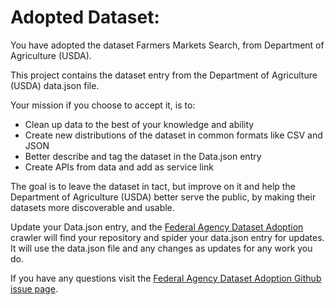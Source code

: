 Adopted Dataset: 
==============================

You have adopted the dataset Farmers Markets Search, from Department of Agriculture (USDA). 

This project contains the dataset entry from the Department of Agriculture (USDA) data.json file. 

Your mission if you choose to accept it, is to:

* Clean up data to the best of your knowledge and ability
* Create new distributions of the dataset in common formats like CSV and JSON
* Better describe and tag the dataset in the Data.json entry
* Create APIs from data and add as service link

The goal is to leave the dataset in tact, but improve on it and help the Department of Agriculture (USDA) better serve the public, by making their datasets more discoverable and usable.

Update your Data.json entry, and the [Federal Agency Dataset Adoption](http://federal-agency-dataset-adoption.publicprivatesector.org/index.html) crawler will find your repository and spider your data.json entry for updates. It will use the data.json file and any changes as updates for any work you do.

If you have any questions visit the [Federal Agency Dataset Adoption Github issue page](https://github.com/kinlane/federal-agency-dataset-adoption/issues).
